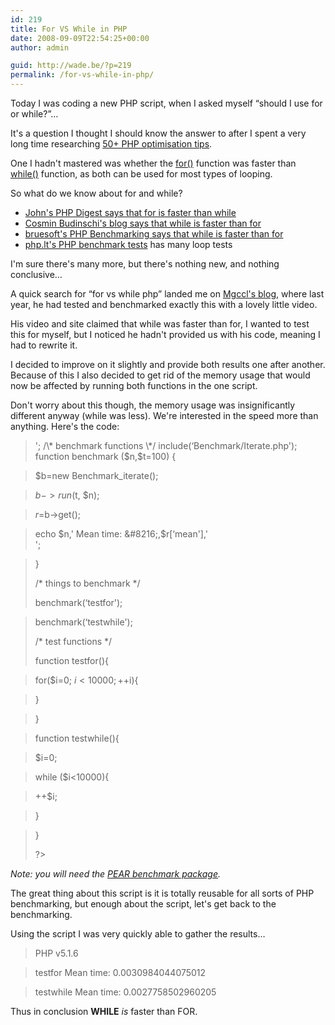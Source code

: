 ```yaml
---
id: 219
title: For VS While in PHP
date: 2008-09-09T22:54:25+00:00
author: admin

guid: http://wade.be/?p=219
permalink: /for-vs-while-in-php/
---
```

<p class="lead">
  Today I was coding a new PHP script, when I asked myself &#8220;should I use for or while?&#8221;&#8230;
</p>

It's a question I thought I should know the answer to after I spent a very long time researching [50+ PHP optimisation tips](/50-php-optimisation-tips-revisited).

One I hadn't mastered was whether the [for()](http://www.php.net/for) function was faster than [while()](http://www.php.net/while) function, as both can be used for most types of looping.

<!--more-->

So what do we know about for and while?

  * [John's PHP Digest says that for is faster than while](http://www.myphpdigest.com/tutorial/PHP%20Benchmark%20-%20For%20vs%20While)
  * [Cosmin Budinschi's blog says that while is faster than for](http://cosminb.blogspot.com/2004/09/performance-tweaking-for-vs-while-vs.html)
  * [bruesoft's PHP Benchmarking says that while is faster than for](http://web.archive.org/web/20070615154657/http://www.bruesoft.com/php_benchmark.php#loopforwhile)
  * [php.lt's PHP benchmark tests](http://www.php.lt/benchmark/phpbench.php) has many loop tests

I'm sure there's many more, but there's nothing new, and nothing conclusive&#8230;

A quick search for &#8220;for vs while php&#8221; landed me on [Mgccl's blog](http://mgccl.com/2007/03/26/break-the-for-vs-while-loop-war), where last year, he had tested and benchmarked exactly this with a lovely little video.

His video and site claimed that while was faster than for, I wanted to test this for myself, but I noticed he hadn't provided us with his code, meaning I had to rewrite it.

I decided to improve on it slightly and provide both results one after another. Because of this I also decided to get rid of the memory usage that would now be affected by running both functions in the one script.

Don't worry about this though, the memory usage was insignificantly different anyway (while was less). We're interested in the speed more than anything. Here's the code:

> <?php
> 
> // for() vs while() loop benchmark test v0.1 by HM2K (09/09/08)
> 
> echo &#8216;PHP v',phpversion(),'<br>';
> 
> /\* benchmark functions \*/
> 
> include(&#8216;Benchmark/Iterate.php');
> 
> function benchmark ($n,$t=100) {
  
> $b=new Benchmark_iterate();
  
> $b->run($t, $n);
  
> $r=$b->get();
  
> echo $n,' Mean time: &#8216;,$r[&#8216;mean'],'<br>';
  
> }
> 
> /\* things to benchmark \*/
> 
> benchmark(&#8216;testfor');
  
> benchmark(&#8216;testwhile');
> 
> /\* test functions \*/
> 
> function testfor(){
  
> for($i=0; $i<10000;++$i){
  
> }
  
> }
  
> function testwhile(){
  
> $i=0;
  
> while ($i<10000){
  
> ++$i;
  
> }
  
> }
> 
> ?>

_Note: you will need the [PEAR benchmark package](http://pear.php.net/package/Benchmark)._

The great thing about this script is it is totally reusable for all sorts of PHP benchmarking, but enough about the script, let's get back to the benchmarking.

Using the script I was very quickly able to gather the results&#8230;

> PHP v5.1.6
  
> testfor Mean time: 0.0030984044075012
  
> testwhile Mean time: 0.0027758502960205

Thus in conclusion **WHILE** _is_ faster than FOR.